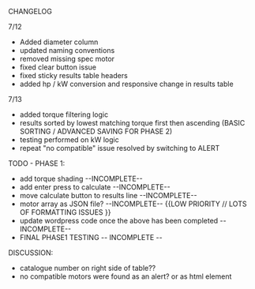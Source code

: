 CHANGELOG

7/12
- Added diameter column
- updated naming conventions
- removed missing spec motor
- fixed clear button issue
- fixed sticky results table headers
- added hp / kW conversion and responsive change in results table

7/13
- added torque filtering logic
- results sorted by lowest matching torque first then ascending (BASIC SORTING / ADVANCED SAVING FOR PHASE 2)
- testing performed on kW logic
- repeat "no compatible" issue resolved by switching to ALERT 











TODO - PHASE 1:

- add torque shading --INCOMPLETE--
- add enter press to calculate --INCOMPLETE--
- move calculate button to results line --INCOMPLETE--
- motor array as JSON file? --INCOMPLETE-- {{LOW PRIORITY // LOTS OF FORMATTING ISSUES }}
- update wordpress code once the above has been completed --INCOMPLETE--
- FINAL PHASE1 TESTING  -- INCOMPLETE -- 



DISCUSSION:
- catalogue number on right side of table??
- no compatible motors were found as an alert? or as html element




